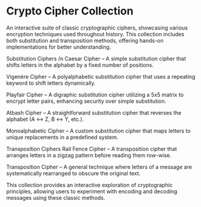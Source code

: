 # Crypto Cipher Collection
An interactive suite of classic cryptographic ciphers, showcasing various encryption techniques used throughout history. This collection includes both substitution and transposition methods, offering hands-on implementations for better understanding.

Substitution Ciphers /n
Caesar Cipher – A simple substitution cipher that shifts letters in the alphabet by a fixed number of positions.

Vigenère Cipher – A polyalphabetic substitution cipher that uses a repeating keyword to shift letters dynamically.

Playfair Cipher – A digraphic substitution cipher utilizing a 5x5 matrix to encrypt letter pairs, enhancing security over simple substitution.

Atbash Cipher – A straightforward substitution cipher that reverses the alphabet (A ↔ Z, B ↔ Y, etc.).

Monoalphabetic Cipher – A custom substitution cipher that maps letters to unique replacements in a predefined system.

Transposition Ciphers
Rail Fence Cipher – A transposition cipher that arranges letters in a zigzag pattern before reading them row-wise.

Transposition Cipher – A general technique where letters of a message are systematically rearranged to obscure the original text.

This collection provides an interactive exploration of cryptographic principles, allowing users to experiment with encoding and decoding messages using these classic methods.
